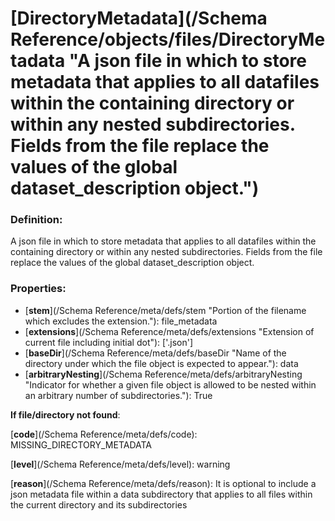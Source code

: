 # [DirectoryMetadata](/Schema Reference/objects/files/DirectoryMetadata "A json file in which to store metadata that applies to all datafiles within the containing directory or within any nested subdirectories. Fields from the file replace the values of the global dataset_description object.")

### Definition:

A json file in which to store metadata that applies to all datafiles within the containing directory or within any nested subdirectories. Fields from the file replace the values of the global dataset_description object.

### Properties:

- [**stem**](/Schema Reference/meta/defs/stem "Portion of the filename which excludes the extension."): file_metadata
- [**extensions**](/Schema Reference/meta/defs/extensions "Extension of current file including initial dot"): ['.json']
- [**baseDir**](/Schema Reference/meta/defs/baseDir "Name of the directory under which the file object is expected to appear."): data
- [**arbitraryNesting**](/Schema Reference/meta/defs/arbitraryNesting "Indicator for whether a given file object is allowed to be nested within an arbitrary number of subdirectories."): True

**If file/directory not found**:

[**code**](/Schema Reference/meta/defs/code): MISSING_DIRECTORY_METADATA

[**level**](/Schema Reference/meta/defs/level): warning

[**reason**](/Schema Reference/meta/defs/reason): It is optional to include a json metadata file within a data subdirectory that applies to all files within the current directory and its subdirectories